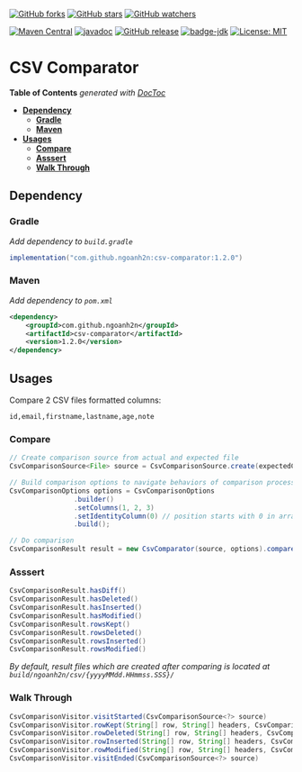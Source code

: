 [![GitHub forks](https://img.shields.io/github/forks/ngoanh2n/csv-comparator.svg?style=social&label=Fork&maxAge=2592000)](https://github.com/ngoanh2n/csv-comparator/network/members/)
[![GitHub stars](https://img.shields.io/github/stars/ngoanh2n/csv-comparator.svg?style=social&label=Star&maxAge=2592000)](https://github.com/ngoanh2n/csv-comparator/stargazers/)
[![GitHub watchers](https://img.shields.io/github/watchers/ngoanh2n/csv-comparator.svg?style=social&label=Watch&maxAge=2592000)](https://github.com/ngoanh2n/csv-comparator/watchers/)

[![Maven Central](https://maven-badges.herokuapp.com/maven-central/com.github.ngoanh2n/csv-comparator/badge.svg)](https://maven-badges.herokuapp.com/maven-central/com.github.ngoanh2n/csv-comparator)
[![javadoc](https://javadoc.io/badge2/com.github.ngoanh2n/csv-comparator/javadoc.svg)](https://javadoc.io/doc/com.github.ngoanh2n/csv-comparator)
[![GitHub release](https://img.shields.io/github/release/ngoanh2n/csv-comparator.svg)](https://github.com/ngoanh2n/csv-comparator/releases/)
[![badge-jdk](https://img.shields.io/badge/jdk-8-blue.svg)](http://www.oracle.com/technetwork/java/javase/downloads/index.html)
[![License: MIT](https://img.shields.io/badge/License-MIT-blueviolet.svg)](https://opensource.org/licenses/MIT)

# **CSV Comparator**

<!-- START doctoc generated TOC please keep comment here to allow auto update -->
<!-- DON'T EDIT THIS SECTION, INSTEAD RE-RUN doctoc TO UPDATE -->
**Table of Contents**  *generated with [DocToc](https://github.com/thlorenz/doctoc)*

- [**Dependency**](#dependency)
  - [**Gradle**](#gradle)
  - [**Maven**](#maven)
- [**Usages**](#usages)
  - [**Compare**](#compare)
  - [**Asssert**](#asssert)
  - [**Walk Through**](#walk-through)

<!-- END doctoc generated TOC please keep comment here to allow auto update -->

## **Dependency**
### **Gradle**
_Add dependency to `build.gradle`_
```gradle
implementation("com.github.ngoanh2n:csv-comparator:1.2.0")
```

### **Maven**
_Add dependency to `pom.xml`_
```xml
<dependency>
    <groupId>com.github.ngoanh2n</groupId>
    <artifactId>csv-comparator</artifactId>
    <version>1.2.0</version>
</dependency>
```

## **Usages**
Compare 2 CSV files formatted columns:
```
id,email,firstname,lastname,age,note
```

### **Compare**
```java
// Create comparison source from actual and expected file
CsvComparisonSource<File> source = CsvComparisonSource.create(expectedCsv, actualCsv);

// Build comparison options to navigate behaviors of comparison process
CsvComparisonOptions options = CsvComparisonOptions
                .builder()
                .setColumns(1, 2, 3)
                .setIdentityColumn(0) // position starts with 0 in array [1, 2, 3]
                .build();

// Do comparison
CsvComparisonResult result = new CsvComparator(source, options).compare();
```

### **Asssert**
```java
CsvComparisonResult.hasDiff()
CsvComparisonResult.hasDeleted()
CsvComparisonResult.hasInserted()
CsvComparisonResult.hasModified()
CsvComparisonResult.rowsKept()
CsvComparisonResult.rowsDeleted()
CsvComparisonResult.rowsInserted()
CsvComparisonResult.rowsModified()
```

_By default, result files which are created after comparing is located at `build/ngoanh2n/csv/{yyyyMMdd.HHmmss.SSS}/`_

### **Walk Through**
```java
CsvComparisonVisitor.visitStarted(CsvComparisonSource<?> source)
CsvComparisonVisitor.rowKept(String[] row, String[] headers, CsvComparisonOptions options)
CsvComparisonVisitor.rowDeleted(String[] row, String[] headers, CsvComparisonOptions options)
CsvComparisonVisitor.rowInserted(String[] row, String[] headers, CsvComparisonOptions options)
CsvComparisonVisitor.rowModified(String[] row, String[] headers, CsvComparisonOptions options)
CsvComparisonVisitor.visitEnded(CsvComparisonSource<?> source)
```
